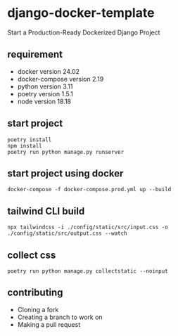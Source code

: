 # django-docker-template

Start a Production-Ready Dockerized Django Project


## requirement
- docker version 24.02
- docker-compose version 2.19
- python version 3.11
- poetry version 1.5.1
- node version 18.18 

## start project
```
poetry install
npm install
poetry run python manage.py runserver
```

## start project using docker

```
docker-compose -f docker-compose.prod.yml up --build
```

## tailwind CLI build
```
npx tailwindcss -i ./config/static/src/input.css -o ./config/static/src/output.css --watch
```

## collect css
```
poetry run python manage.py collectstatic --noinput
```

## contributing

* Cloning a fork
* Creating a branch to work on
* Making a pull request
